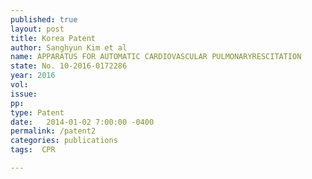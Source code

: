 ```yaml
---
published: true
layout: post
title: Korea Patent
author: Sanghyun Kim et al
name: APPARATUS FOR AUTOMATIC CARDIOVASCULAR PULMONARYRESCITATION
state: No. 10-2016-0172286
year: 2016
vol: 
issue: 
pp: 
type: Patent
date:   2014-01-02 7:00:00 -0400
permalink: /patent2
categories: publications
tags:  CPR

---
```



